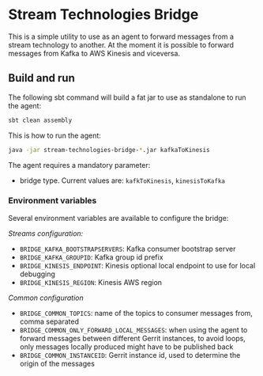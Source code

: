 # Stream Technologies Bridge
This is a simple utility to use as an agent to forward messages from a stream technology to another.
At the moment it is possible to forward messages from Kafka to AWS Kinesis and viceversa.

## Build and run

The following sbt command will build a fat jar to use as standalone to run the agent:

```bash
sbt clean assembly
```

This is how to run the agent:

```bash
java -jar stream-technologies-bridge-*.jar kafkaToKinesis
```

The agent requires a mandatory parameter:
* bridge type. Current values are: `kafkToKinesis`, `kinesisToKafka`

### Environment variables

Several environment variables are available to configure the bridge:

_Streams configuration:_
* `BRIDGE_KAFKA_BOOTSTRAPSERVERS`: Kafka consumer bootstrap server
* `BRIDGE_KAFKA_GROUPID`: Kafka group id prefix
* `BRIDGE_KINESIS_ENDPOINT`: Kinesis optional local endpoint to use for local debugging
* `BRIDGE_KINESIS_REGION`: Kinesis AWS region

_Common configuration_
* `BRIDGE_COMMON_TOPICS`: name of the topics to consumer messages from, comma separated
* `BRIDGE_COMMON_ONLY_FORWARD_LOCAL_MESSAGES`: when using the agent to forward messages between different Gerrit instances,
  to avoid loops, only messages locally produced might have to be published back
* `BRIDGE_COMMON_INSTANCEID`: Gerrit instance id, used to determine the origin of the messages
